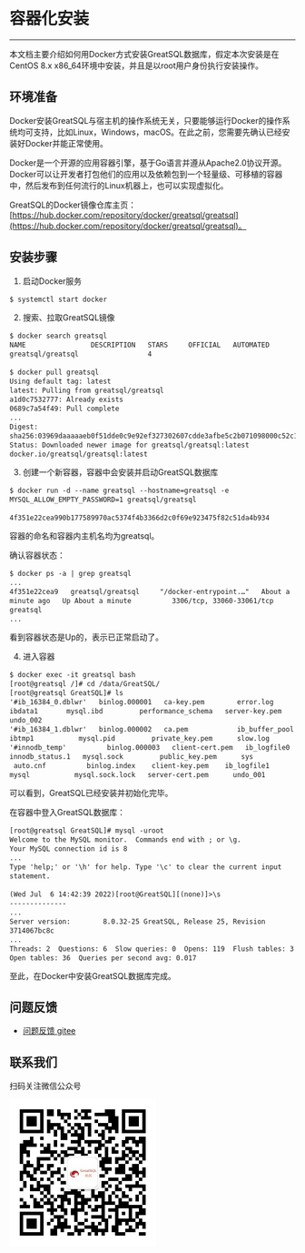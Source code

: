 # 容器化安装
---

本文档主要介绍如何用Docker方式安装GreatSQL数据库，假定本次安装是在CentOS 8.x x86_64环境中安装，并且是以root用户身份执行安装操作。

## 环境准备

Docker安装GreatSQL与宿主机的操作系统无关，只要能够运行Docker的操作系统均可支持，比如Linux，Windows，macOS。在此之前，您需要先确认已经安装好Docker并能正常使用。

Docker是一个开源的应用容器引擎，基于Go语言并遵从Apache2.0协议开源。Docker可以让开发者打包他们的应用以及依赖包到一个轻量级、可移植的容器中，然后发布到任何流行的Linux机器上，也可以实现虚拟化。

GreatSQL的Docker镜像仓库主页：[https://hub.docker.com/repository/docker/greatsql/greatsql](https://hub.docker.com/repository/docker/greatsql/greatsql)。

## 安装步骤
1. 启动Docker服务
```
$ systemctl start docker
```

2. 搜索、拉取GreatSQL镜像
```
$ docker search greatsql
NAME                DESCRIPTION   STARS     OFFICIAL   AUTOMATED
greatsql/greatsql                 4

$ docker pull greatsql
Using default tag: latest
latest: Pulling from greatsql/greatsql
a1d0c7532777: Already exists
0689c7a54f49: Pull complete
...
Digest: sha256:03969daaaaaeb0f51dde0c9e92ef327302607cdde3afbe5c2b071098000c52c1
Status: Downloaded newer image for greatsql/greatsql:latest
docker.io/greatsql/greatsql:latest
```

3. 创建一个新容器，容器中会安装并启动GreatSQL数据库
```
$ docker run -d --name greatsql --hostname=greatsql -e MYSQL_ALLOW_EMPTY_PASSWORD=1 greatsql/greatsql

4f351e22cea990b177589970ac5374f4b3366d2c0f69e923475f82c51da4b934
```
容器的命名和容器内主机名均为greatsql。

确认容器状态：
```
$ docker ps -a | grep greatsql
...
4f351e22cea9   greatsql/greatsql     "/docker-entrypoint.…"   About a minute ago   Up About a minute          3306/tcp, 33060-33061/tcp   greatsql
...
```
看到容器状态是Up的，表示已正常启动了。

4. 进入容器
```
$ docker exec -it greatsql bash
[root@greatsql /]# cd /data/GreatSQL/
[root@greatsql GreatSQL]# ls
'#ib_16384_0.dblwr'   binlog.000001   ca-key.pem        error.log     ibdata1       mysql.ibd         performance_schema   server-key.pem   undo_002
'#ib_16384_1.dblwr'   binlog.000002   ca.pem            ib_buffer_pool     ibtmp1           mysql.pid         private_key.pem      slow.log
'#innodb_temp'          binlog.000003   client-cert.pem   ib_logfile0     innodb_status.1   mysql.sock         public_key.pem      sys
 auto.cnf          binlog.index    client-key.pem    ib_logfile1     mysql           mysql.sock.lock   server-cert.pem      undo_001
```
可以看到，GreatSQL已经安装并初始化完毕。

在容器中登入GreatSQL数据库：
```
[root@greatsql GreatSQL]# mysql -uroot
Welcome to the MySQL monitor.  Commands end with ; or \g.
Your MySQL connection id is 8
...
Type 'help;' or '\h' for help. Type '\c' to clear the current input statement.

(Wed Jul  6 14:42:39 2022)[root@GreatSQL][(none)]>\s
--------------
...
Server version:        8.0.32-25 GreatSQL, Release 25, Revision 3714067bc8c
...
Threads: 2  Questions: 6  Slow queries: 0  Opens: 119  Flush tables: 3  Open tables: 36  Queries per second avg: 0.017
```

至此，在Docker中安装GreatSQL数据库完成。


**问题反馈**
---
- [问题反馈 gitee](https://gitee.com/GreatSQL/GreatSQL-Manual/issues)


**联系我们**
---

扫码关注微信公众号

![greatsql-wx](../greatsql-wx.jpg)
